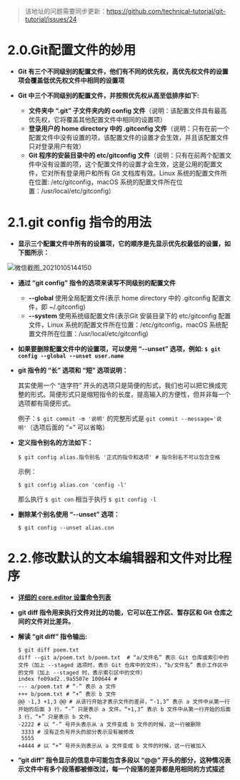 > 该地址的问题需要同步更新：https://github.com/technical-tutorial/git-tutorial/issues/24

# 2.0.Git配置文件的妙用

- **Git 有三个不同级别的配置文件，他们有不同的优先权，高优先权文件的设置项会覆盖低优先权文件中相同的设置项**

- **Git 中三个不同级别的配置文件，并按照优先权从高至低排序如下:**

  - **文件夹中 “.git” 子文件夹内的 config 文件**（说明：该配置文件具有最高优先权，它将覆盖其他配置文件中相同的设置项）
  - **登录用户的 home directory 中的 .gitconfig 文件**（说明：只有在前一个配置文件中没有设置的项，该配置文件的设置才会生效，并且该配置文件只对登录用户有效）
  - **Git 程序的安装目录中的 etc/gitconfig 文件**（说明：只有在前两个配置文件中没有设置的项，这个配置文件的设置才会生效，这是公用的配置文件，它对所有登录用户和所有 Git 文档库有效。Linux 系统的配置文件所在位置: /etc/gitconfig，macOS 系统的配置文件所在位置：/usr/local/etc/gitconfig）

# 2.1.git config 指令的用法

- **显示三个配置文件中所有的设置项，它的顺序是先显示优先权最低的设置，如下图所示：**

![微信截图_20210105144150](https://user-images.githubusercontent.com/27407218/103615701-fa073680-4f65-11eb-8ea4-b04d40719b93.png)

- **通过 “git config” 指令的选项来读写不同级别的配置文件**
  - **--global** 使用全局配置文件(表示 home directory 中的 .gitconfig 配置文件，即 ~/.gitconfig)
  - **--system** 使用系统级配置文件(表示Git 安装目录下的 etc/gitconfig 配置文件，Linux 系统的配置文件所在位置：/etc/gitconfig，macOS 系统配置文件所在位置：/usr/local/etc/gitconfig)

- **如果要删除配置文件中的设置项，可以使用 “--unset” 选项，例如: `$ git config --global --unset user.name`** 

- **git 指令的 “长” 选项和 “短” 选项说明：**

  其实使用一个 “连字符” 开头的选项只是简便的形式，我们也可以把它换成完整的形式。简便形式只是缩短指令的长度，提高输入的方便性，但并非每一个选项都有简便形式。
  
  例子：`$ git commit -m '说明'` 的完整形式是 `git commit --message='说明'`（选项后面的 “=” 可以省略）
  
- **定义指令别名的方法如下：**
   ```
   $ git config alias.指令别名 '正式的指令和选项' # 指令别名不可以包含空格
    ```
   示例：
   ```
   $ git config alias.con 'config -l'
   ```
  那么执行 `$ git con` 相当于执行 `$ git config -l`

- **删除某个别名使用 “--unset” 选项：**
  ```
  $ git config --unset alias.con
  ```
  
# 2.2.修改默认的文本编辑器和文件对比程序

- **[详细的 core.editor 设置命令列表](https://git-scm.com/book/en/v2/Appendix-C%3A-Git-Commands-Setup-and-Config)**

- **git diff 指令用来执行文件对比的功能，它可以在工作区、暂存区和 Git 仓库之间的文件对比差异。**

- **解读 “git diff” 指令输出:**

    ```
    $ git diff poem.txt
    diff --git a/poem.txt b/poem.txt  # “a/文件名” 表示 Git 仓库或索引中的文件（加上 --staged 选项时，表示 Git 仓库中的文件），“b/文件名” 表示工作区中的文件（加上 --staged 时，表示索引区中的文件）
    index fe09ad2..9a5507e 100644 # 
    --- a/poem.txt # “-” 表示 a 文件
    +++ b/poem.txt # “+” 表示 b 文件
    @@ -1,3 +1,3 @@ # 从该行开始才表示文件的差异，“-1,3” 表示 a 文件中从第一行开始的后面 3 行，“-” 只是表示 a 文件。“+1,3” 表示 b 文件中从第一行开始的后面 3 行，“+” 只是表示 b 文件。
    -2222 # 以 “-” 号开头表示从 a 文件变成 b 文件的时候，这一行被删除
     3333 # 没有正负号开头的部分表示没有被修改
     5555
    +4444 # 以 “+” 号开头则表示从 a 文件变成 b 文件的时候，这一行被加入
    ```
    
- **“git diff” 指令显示的信息中可能包含多段以 “@@” 开头的部分，这种情况表示文件中有多个段落都被修改过，每一个段落的差异都是用相同的方式描述**
